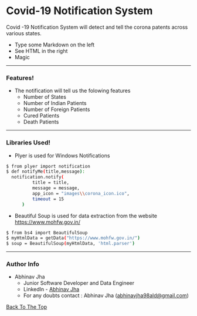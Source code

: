 # Covid-19 Notification System


Covid -19 Notification System will detect and tell the corona patents across various states.

  - Type some Markdown on the left
  - See HTML in the right
  - Magic
---
###  Features!
- The notification will tell us the folowing features
    * Number of States
    * Number of Indian Patients
    * Number of Foreign Patients
    * Cured Patients
    * Death Patients

---
###  Libraries Used!

  - Plyer is used for Windows Notifications
  ```sh
$ from plyer import notification
$ def notifyMe(title,message):
	notification.notify(
			title = title,
			message = message,
			app_icon = "images\\corona_icon.ico",
			timeout = 15
		)
```
  - Beautiful Soup is used for data extraction from the website https://www.mohfw.gov.in/
   ```sh
$ from bs4 import BeautifulSoup
$ myHtmlData = getData("https://www.mohfw.gov.in/")
$ soup = BeautifulSoup(myHtmlData, 'html.parser')
```
---
### Author Info
- Abhinav Jha
	* Junior Software Developer and Data Engineer
	* LinkedIn - [Abhinav Jha](https://www.linkedin.com/in/abhinavjha98/)
	* For any doubts contact : Abhinav Jha (abhinavjha98ald@gmail.com)

[Back To The Top](#read-me-template)


